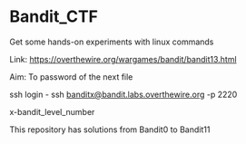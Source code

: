 # Bandit_CTF

Get some hands-on experiments with linux commands

Link: https://overthewire.org/wargames/bandit/bandit13.html

Aim: To password of the next file

ssh login - ssh banditx@bandit.labs.overthewire.org -p 2220

x-bandit_level_number

This repository has solutions from Bandit0 to Bandit11
